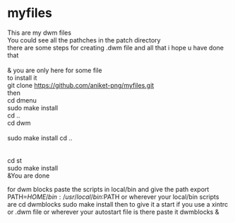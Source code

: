# myfiles <br> 
This are my dwm files<br>
You could see all the pathches in the patch directory 
<br>
there are some steps for creating .dwm file and all that i hope u have done that <br> 
<br> & you are only here for some file <br> 
to install it <br> 
git clone https://github.com/aniket-png/myfiles.git
<br>  then
<br> 
cd dmenu
<br> sudo make install 
<br>  cd ..<br> 
cd dwm  <br> 
<br>  sudo make install
cd ..<br>  
<br>  cd st
<br>  sudo make install
<br> 
&You are done

for dwm blocks paste the scripts in local/bin
and give the path
export PATH=$HOME/bin:/usr/local/bin:$PATH
or wherever your local/bin scripts are
cd dwmblocks
sudo make install
then to give it a start
if you use a xintrc
or .dwm file or wherever your autostart file is there paste it
dwmblocks &
